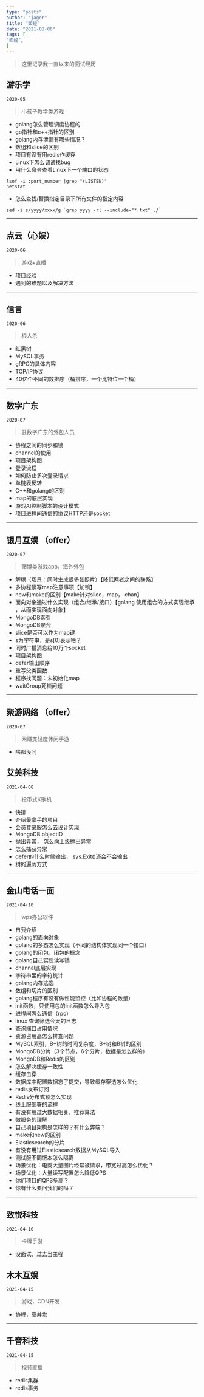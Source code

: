 ```yaml
---
type: "posts"
author: "jager"
title: "面经"
date: "2021-08-06"
tags: [
"面经",
]
---
```


> 这里记录我一直以来的面试经历

<!--more-->

## **游乐学**
``2020-05``
> 小孩子教学类游戏

+ golang怎么管理调度协程的
+ go指针和c++指针的区别
+ golang内存泄漏有哪些情况？
+ 数组和slice的区别
+ 项目有没有用redis作缓存
+ Linux下怎么调试找bug
+ 用什么命令查看Linux下一个端口的状态
```
lsof -i :port_number |grep "(LISTEN)"
netstat
```
+ 怎么查找/替换指定目录下所有文件的指定内容
```
sed -i s/yyyy/xxxx/g `grep yyyy -rl --include="*.txt" ./`
```

---

## **点云（心娱）**
``2020-06``
> 游戏+直播

+ 项目经验
+ 遇到的难题以及解决方法

---

## **信言**
``2020-06``
> 狼人杀

+ 红黑树
+ MySQL事务
+ gRPC的具体内容
+ TCP/IP协议
+ 40亿个不同的数排序（桶排序，一个比特位一个桶）

---

## **数字广东**
``2020-07``
> 驻数字广东的外包人员

+ 协程之间的同步和锁
+ channel的使用
+ 项目架构图
+ 登录流程
+ 如何防止多次登录请求
+ 单链表反转
+ C++和golang的区别
+ map的底层实现
+ 游戏AI控制脚本的设计模式
+ 项目进程间通信的协议HTTP还是socket

---

## **银月互娱** （offer）
``2020-07``
> 赌博类游戏app，海外外包
+ 解耦（场景：同时生成很多张照片）【降低两者之间的联系】
+ 多协程读写map注意事项【加锁】
+ new和make的区别【make针对slice，map， chan】
+ 面向对象通过什么实现（组合/继承/接口）【golang 使用组合的方式实现继承 ，从而实现面向对象】
+ MongoDB索引
+ MongoDB聚合
+ slice是否可以作为map键
+ s为字符串，是s[0]表示啥？
+ 同时广播消息给10万个socket
+ 项目架构图
+ defer输出顺序
+ 重写父类函数
+ 程序找问题：未初始化map
+ waitGroup死锁问题

--- 

## **聚游网络** （offer）
``2020-07``
> 网赚类轻度休闲手游
+ 啥都没问


## **艾美科技**
``2021-04-08``
> 投币式K歌机

+ 快排
+ 介绍最拿手的项目
+ 会员登录服怎么去设计实现
+ MongoDB objectID
+ 抛出异常， 怎么向上级抛出异常
+ 怎么捕获异常
+ defer的什么时候输出， sys.Exit()还会不会输出
+ 树的遍历方式

---

## **金山电话一面**
``2021-04-10``
> wps办公软件

+ 自我介绍
+ golang的面向对象
+ golang的多态怎么实现（不同的结构体实现同一个接口）
+ golang的闭包，闭包的概念
+ golang自己实现读写锁
+ channal底层实现
+ 字符串里的字符统计
+ golang内存逃逸
+ 数组和切片的区别
+ golang程序有没有做性能监控（比如协程的数量）
+ init函数，只使用包的init函数怎么导入包
+ 进程间怎么通信（rpc）
+ linux 查询筛选今天的日志
+ 查询端口占用情况
+ 资源占用高怎么排查问题
+ MySQL索引，B+树的时间复杂度，B+树和B树的区别
+ MongoDB分片（3个节点，6个分片，数据是怎么样的）
+ MongoDB和Redis的区别
+ 怎么解决缓存一致性
+ 缓存击穿
+ 数据库中配置数据忘了提交，导致缓存穿透怎么优化
+ redis发布订阅
+ Redis分布式锁怎么实现
+ 线上服部署的流程
+ 有没有用过大数据相关，推荐算法
+ 微服务的理解
+ 自己项目架构是怎样的？有什么弊端？
+ make和new的区别
+ Elasticsearch的分片
+ 有没有用过Elasticsearch数据从MySQL导入
+ 测试服不同版本怎么隔离
+ 场景优化：电商大量图片经常被请求，带宽过高怎么优化？
+ 场景优化：大量读写配置怎么降低QPS
+ 你们项目的QPS多高？
+ 你有什么要问我们的吗？

---

## **致悦科技**
``2021-04-10``
> 卡牌手游

+ 没面试，过去当主程

## **木木互娱**
``2021-04-15``
> 游戏，CDN开发

+ 协程，高并发

---

## **千音科技** 
``2021-04-15``
> 视频直播

+ redis集群
+ redis事务